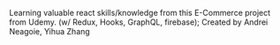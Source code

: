 Learning valuable react skills/knowledge from this E-Commerce project from Udemy. (w/ Redux, Hooks, GraphQL, firebase);
Created by Andrei Neagoie, Yihua Zhang
